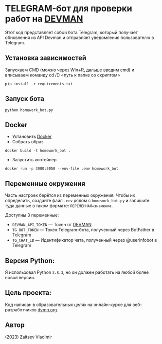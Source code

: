 # TELEGRAM-бот для проверки работ на [DEVMAN](https://dvmn.org/)

Этот код представляет собой бота Telegram, который получает обновления из API Devman и отправляет уведомления пользователю в Telegram.

## Установка зависимостей

Запускаем CMD (можно через Win+R, дальше вводим cmd) и вписываем команду cd /D <путь к папке со скриптом>

```
pip install -r requirements.txt
```

## Запуск бота

```
python homework_bot.py
```

## Docker

- Установить [Docker](https://docs.docker.com/engine/install/)
- Собрать образ
```
docker build -t homework_bot .
```
 - Запустить контейнер
```
docker run -p 3000:5050 --env-file .env homework_bot
```

## Переменные окружения

Часть настроек берётся из переменных окружения. Чтобы их определить, создайте файл `.env` рядом с `homework_bot.py` и запишите туда данные в таком формате: `ПЕРЕМЕННАЯ=значение`.

Доступны 3 переменные:
- `DEVMAN_API_TOKEN` — Токен от [DEVMAN](https://dvmn.org/api/docs/)
- `TG_BOT_TOKEN` — Токен Telegram-бота, полученный через BotFather в Telegram
- `TG_CHAT_ID` — Идентификатор чата, полученный через @userinfobot в Telegram


## Версия Python: 
Я использовал Python `3.8.3`, но он должен работать на любой более новой версии.

## Цель проекта:
Код написан в образовательных целях на онлайн-курсе для веб-разработчиков [dvmn.org](https://dvmn.org/).

## Автор
(2023) Zaitsev Vladimir
